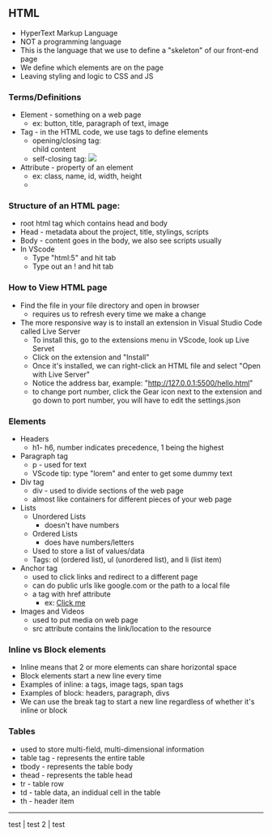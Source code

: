 ## HTML
- HyperText Markup Language
- NOT a programming language
- This is the language that we use to define a "skeleton" of our front-end page
- We define which elements are on the page
- Leaving styling and logic to CSS and JS

### Terms/Definitions
- Element - something on a web page
    - ex: button, title, paragraph of text, image
- Tag - in the HTML code, we use tags to define elements
    - opening/closing tag: <div>child content</div>
    - self-closing tag: <img src = "url.com"/>
- Attribute - property of an element
    - ex: class, name, id, width, height
    - <div class = "login"></div>


### Structure of an HTML page:
- root html tag which contains head and body
- Head - metadata about the project, title, stylings, scripts
- Body - content goes in the body, we also see scripts usually
- In VScode
    - Type "html:5" and hit tab
    - Type out an ! and hit tab

### How to View HTML page
- Find the file in your file directory and open in browser
    - requires us to refresh every time we make a change
- The more responsive way is to install an extension in Visual Studio Code called Live Server
    - To install this, go to the extensions menu in VScode, look up Live Servet
    - Click on the extension and "Install"
    - Once it's installed, we can right-click an HTML file and select "Open with Live Server"
    - Notice the address bar, example: "http://127.0.0.1:5500/hello.html"
    - to change port number, click the Gear icon next to the extension and go down to port number, you will have to edit the settings.json

### Elements
- Headers
    - h1- h6, number indicates precedence, 1 being the highest
- Paragraph tag
    - p - used for text
    - VScode tip: type "lorem" and enter to get some dummy text
- Div tag
    - div - used to divide sections of the web page
    - almost like containers for different pieces of your web page
- Lists 
    - Unordered Lists
        - doesn't have numbers
    - Ordered Lists
        - does have numbers/letters
    - Used to store a list of values/data
    - Tags: ol (ordered list), ul (unordered list), and li (list item)
- Anchor tag
    - used to click links and redirect to a different page
    - can do public urls like google.com or the path to a local file
    - a tag with href attribute
        - ex: <a href = "http://google.com">Click me</a>
- Images and Videos
    - used to put media on web page
    - src attribute contains the link/location to the resource

### Inline vs Block elements
- Inline means that 2 or more elements can share horizontal space
- Block elements start a new line every time
- Examples of inline: a tags, image tags, span tags
- Examples of block: headers, paragraph, divs
- We can use the break tag to start a new line regardless of whether it's inline or block

### Tables
- used to store multi-field, multi-dimensional information
- table tag - represents the entire table
- tbody - represents the table body
- thead - represents the table head
- tr - table row
- td - table data, an indidual cell in the table
- th - header item

----------------------
test | test 2 | test